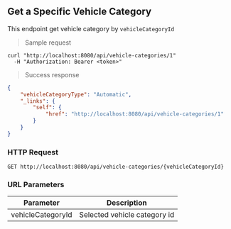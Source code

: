 ## Get a Specific Vehicle Category

This endpoint get vehicle category by <code>vehicleCategoryId</code>

> Sample request

```shell
curl "http://localhost:8080/api/vehicle-categories/1"
  -H "Authorization: Bearer <token>"
```

> Success response

```json
{
    "vehicleCategoryType": "Automatic",
    "_links": {
        "self": {
            "href": "http://localhost:8080/api/vehicle-categories/1"
        }
    }
}
```

### HTTP Request

`GET http://localhost:8080/api/vehicle-categories/{vehicleCategoryId}`

### URL Parameters

Parameter | Description
--------- | -----------
vehicleCategoryId | Selected vehicle category id
